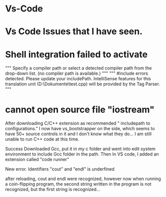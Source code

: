 # Vs-Code
# Vs Code Issues that I have seen.

# Shell integration failed to activate
"""
Specify a compiler path or select a detected compiler path from the drop-down list.
(no compiler path is available.)
"""
"""
#include errors detected. Please update your includePath. IntelliSense features for this translation unit (D:\Dokumente\test.cpp) will be provided by the Tag Parser.
"""
# cannot open source file "iostream"

After downloading C/C++ extension as recommended " includepath to configurations." I now have vs_bootstrapper on the side, which seems to have 50+ source controls in it and I don't know what they do... I am still unable to run C++ code at this time.

Success  Downloaded Gcc, put it in my c folder and went into edit system environment to include Gcc folder in the path. Then In VS code, I added an extension called "code runner"

New error. Identifiers "cout" and "endl" is underfined

after reloading, cout and endl were recognized, however now when running a coin-flipping program, the second string written in the program is not recognized, but the first string is recognized...

